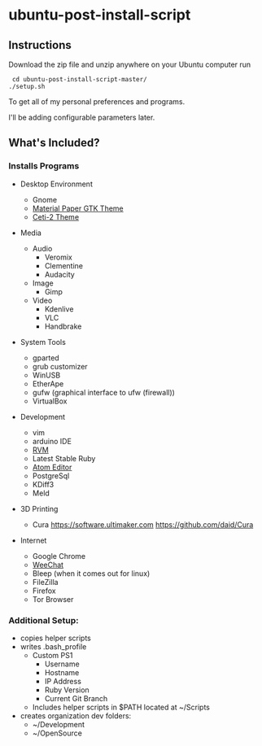 # ubuntu-post-install-script

## Instructions

Download the zip file and unzip anywhere on your Ubuntu computer
run

     cd ubuntu-post-install-script-master/
    ./setup.sh
    
To get all of my personal preferences and programs.

I'll be adding configurable parameters later.


## What's Included?

### Installs Programs

  - Desktop Environment
    - Gnome
    - [Material Paper GTK Theme](http://itsfoss.com/install-paper-theme-linux/)
    - [Ceti-2 Theme](https://github.com/horst3180/Ceti-2-theme)

  - Media
    - Audio
      - Veromix
      - Clementine
      - Audacity
    - Image
      - Gimp
    - Video
      - Kdenlive
      - VLC
      - Handbrake
      
  - System Tools 
    - gparted
    - grub customizer
    - WinUSB
    - EtherApe
    - gufw (graphical interface to ufw (firewall))
    - VirtualBox

  - Development
    - vim
    - arduino IDE
    - [RVM](https://rvm.io/rvm/install)
    - Latest Stable Ruby
    - [Atom Editor](https://github.com/atom/atom)
    - PostgreSql
    - KDiff3
    - Meld

  - 3D Printing
    - Cura
      https://software.ultimaker.com
      https://github.com/daid/Cura

  - Internet
    - Google Chrome
    - [WeeChat](https://help.ubuntu.com/community/WeeChat)
    - Bleep (when it comes out for linux)
    - FileZilla
    - Firefox
    - Tor Browser

### Additional Setup:

  - copies helper scripts
  - writes .bash_profile
    - Custom PS1
      - Username
      - Hostname
      - IP Address
      - Ruby Version
      - Current Git Branch
    - Includes helper scripts in $PATH located at ~/Scripts
  - creates organization dev folders:
    - ~/Development
    - ~/OpenSource